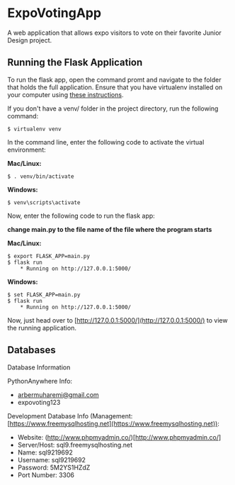 # ExpoVotingApp
A web application that allows expo visitors to vote on their favorite Junior Design project.

## Running the Flask Application

To run the flask app, open the command promt and navigate to the folder that holds the full application. Ensure that you have virtualenv installed on your computer using [these instructions](http://flask.pocoo.org/docs/0.11/installation/#installation).

If you don't have a venv/ folder in the project directory, run the following command:

    $ virtualenv venv

In the command line, enter the following code to activate the virtual environment:

__**Mac/Linux:**__

    $ . venv/bin/activate
   
__**Windows:**__

    $ venv\scripts\activate

Now, enter the following code to run the flask app:

**__change main.py to the file name of the file where the program starts__**

__**Mac/Linux:**__
   
    $ export FLASK_APP=main.py
    $ flask run
        * Running on http://127.0.0.1:5000/
        
__**Windows:**__

    $ set FLASK_APP=main.py
    $ flask run
        * Running on http://127.0.0.1:5000/

Now, just head over to [http://127.0.0.1:5000/](http://127.0.0.1:5000/) to view the running application.

## Databases

Database Information

PythonAnywhere Info:
* arbermuharemi@gmail.com
* expovoting123

Development Database Info (Management: [https://www.freemysqlhosting.net](https://www.freemysqlhosting.net)):
* Website: (http://www.phpmyadmin.co/)[http://www.phpmyadmin.co/]
* Server/Host: sql9.freemysqlhosting.net
* Name: sql9219692
* Username: sql9219692
* Password: 5M2YS1HZdZ
* Port Number: 3306
